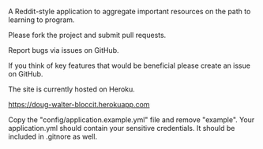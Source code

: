 

A Reddit-style application to aggregate important resources on the path to learning to program.

Please fork the project and submit pull requests.

Report bugs via issues on GitHub.

If you think of key features that would be beneficial please create an issue on GitHub.

The site is currently hosted on Heroku.

https://doug-walter-bloccit.herokuapp.com

Copy the "config/application.example.yml" file and remove "example". Your application.yml should contain your sensitive credentials. It should be included in .gitnore as well.

